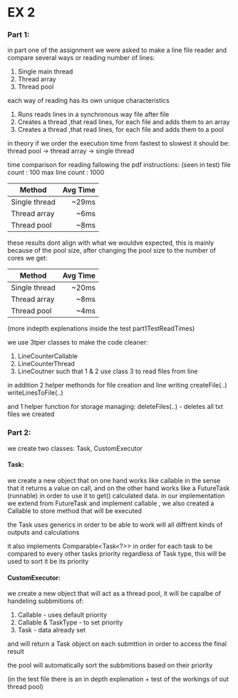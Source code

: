 # EX 2

### Part 1:
in part one of the assignment we were asked to make a line file reader and compare
several ways or reading number of lines:
1. Single main thread
2. Thread array
3. Thread pool

each way of reading has its own unique characteristics
1. Runs reads lines in a synchronous way file after file
2. Creates a thread ,that read lines, for each file and adds them to an array
2. Creates a thread ,that read lines, for each file and adds them to a pool

in theory if we order the execution time from fastest to slowest it should be:
thread pool -> thread array -> single thread

time comparison for reading fallowing the pdf instructions: (seen in test)
file count : 100
max line count : 1000

|    Method     |   Avg Time    |
| ------------- |--------------:|
| Single thread | ~29ms         |
| Thread array  | ~6ms          |
| Thread pool   | ~8ms          | 

these results dont align with what we wouldve expected, this is mainly because of the
pool size, after changing the pool size to the number of cores we get: 

|    Method     |   Avg Time    |
| ------------- |--------------:|
| Single thread | ~20ms         |
| Thread array  | ~8ms          |
| Thread pool   | ~4ms          | 

(more indepth explenations inside the test part1TestReadTimes)

we use 3tper classes to make the code cleaner:
1. LineCounterCallable
2. LineCounterThread
3. LineCoutner
such that 1 & 2 use class 3 to read files from line 

in addition 2 helper methonds for file creation and line writing
createFile(..)
writeLinesToFile(..)

and 1 helper function for storage managing:
deleteFiles(..) - deletes all txt files we created


### Part 2:
we create two classes: Task, CustomExecutor

#### Task:
we create a new object that on one hand works like callable in the sense that 
it returns a value on call, and on the other hand works like a FutureTask (runnable)
in order to use it to get() calculated data. in our implementation we extend from
FutureTask<T> and implement callable<T> , we also created a Callable to store method 
that will be executed

the Task uses generics in order to be able to work will all diffrent kinds of
outputs and calculations

it also implements Comparable<Task<?>> in order for each task to be compared to
every other tasks priority regardless of Task type, this will be used to sort it
be its priority

#### CustomExecutor:
we create a new object that will act as a thread pool, it will be capalbe of handeling
subbmitions of:
1. Callable - uses default priority
2. Callable & TaskType - to set priority
3. Task - data already set

and will return a Task<T> object on each submttion in order to access the final result

the pool will automatically sort the subbmitions based on their priority

(in the test file there is an in depth explenation + test of the workings of out thread pool)
